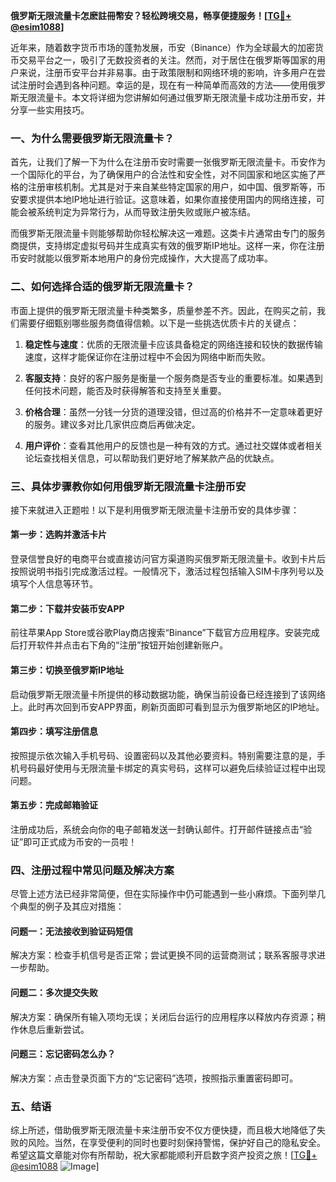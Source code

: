**俄罗斯无限流量卡怎麽註冊幣安？轻松跨境交易，畅享便捷服务！[[TG💪+ @esim1088](https://t.me/s/esim1088)]**

近年来，随着数字货币市场的蓬勃发展，币安（Binance）作为全球最大的加密货币交易平台之一，吸引了无数投资者的关注。然而，对于居住在俄罗斯等国家的用户来说，注册币安平台并非易事。由于政策限制和网络环境的影响，许多用户在尝试注册时会遇到各种问题。幸运的是，现在有一种简单而高效的方法——使用俄罗斯无限流量卡。本文将详细为您讲解如何通过俄罗斯无限流量卡成功注册币安，并分享一些实用技巧。

### 一、为什么需要俄罗斯无限流量卡？

首先，让我们了解一下为什么在注册币安时需要一张俄罗斯无限流量卡。币安作为一个国际化的平台，为了确保用户的合法性和安全性，对不同国家和地区实施了严格的注册审核机制。尤其是对于来自某些特定国家的用户，如中国、俄罗斯等，币安要求提供本地IP地址进行验证。这意味着，如果你直接使用国内的网络连接，可能会被系统判定为异常行为，从而导致注册失败或账户被冻结。

而俄罗斯无限流量卡则能够帮助你轻松解决这一难题。这类卡片通常由专门的服务商提供，支持绑定虚拟号码并生成真实有效的俄罗斯IP地址。这样一来，你在注册币安时就能以俄罗斯本地用户的身份完成操作，大大提高了成功率。

### 二、如何选择合适的俄罗斯无限流量卡？

市面上提供的俄罗斯无限流量卡种类繁多，质量参差不齐。因此，在购买之前，我们需要仔细甄别哪些服务商值得信赖。以下是一些挑选优质卡片的关键点：

1. **稳定性与速度**：优质的无限流量卡应该具备稳定的网络连接和较快的数据传输速度，这样才能保证你在注册过程中不会因为网络中断而失败。
   
2. **客服支持**：良好的客户服务是衡量一个服务商是否专业的重要标准。如果遇到任何技术问题，能否及时获得解答和支持至关重要。

3. **价格合理**：虽然一分钱一分货的道理没错，但过高的价格并不一定意味着更好的服务。建议多对比几家供应商后再做决定。

4. **用户评价**：查看其他用户的反馈也是一种有效的方式。通过社交媒体或者相关论坛查找相关信息，可以帮助我们更好地了解某款产品的优缺点。

### 三、具体步骤教你如何用俄罗斯无限流量卡注册币安

接下来就进入正题啦！以下是利用俄罗斯无限流量卡注册币安的具体步骤：

#### 第一步：选购并激活卡片
登录信誉良好的电商平台或直接访问官方渠道购买俄罗斯无限流量卡。收到卡片后按照说明书指引完成激活过程。一般情况下，激活过程包括输入SIM卡序列号以及填写个人信息等环节。

#### 第二步：下载并安装币安APP
前往苹果App Store或谷歌Play商店搜索“Binance”下载官方应用程序。安装完成后打开软件并点击右下角的“注册”按钮开始创建新账户。

#### 第三步：切换至俄罗斯IP地址
启动俄罗斯无限流量卡所提供的移动数据功能，确保当前设备已经连接到了该网络上。此时再次回到币安APP界面，刷新页面即可看到显示为俄罗斯地区的IP地址。

#### 第四步：填写注册信息
按照提示依次输入手机号码、设置密码以及其他必要资料。特别需要注意的是，手机号码最好使用与无限流量卡绑定的真实号码，这样可以避免后续验证过程中出现问题。

#### 第五步：完成邮箱验证
注册成功后，系统会向你的电子邮箱发送一封确认邮件。打开邮件链接点击“验证”即可正式成为币安的一员啦！

### 四、注册过程中常见问题及解决方案

尽管上述方法已经非常简便，但在实际操作中仍可能遇到一些小麻烦。下面列举几个典型的例子及其应对措施：

#### 问题一：无法接收到验证码短信
解决方案：检查手机信号是否正常；尝试更换不同的运营商测试；联系客服寻求进一步帮助。

#### 问题二：多次提交失败
解决方案：确保所有输入项均无误；关闭后台运行的应用程序以释放内存资源；稍作休息后重新尝试。

#### 问题三：忘记密码怎么办？
解决方案：点击登录页面下方的“忘记密码”选项，按照指示重置密码即可。

### 五、结语

综上所述，借助俄罗斯无限流量卡来注册币安不仅方便快捷，而且极大地降低了失败的风险。当然，在享受便利的同时也要时刻保持警惕，保护好自己的隐私安全。希望这篇文章能对你有所帮助，祝大家都能顺利开启数字资产投资之旅！[[TG💪+ @esim1088](https://t.me/s/esim1088) ![Image](https://i.postimg.cc/4NQfJmqS/Snipaste-2025-05-13-00-14-12.png)]